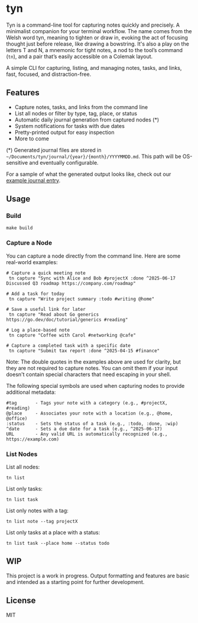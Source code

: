 # tyn

Tyn is a command-line tool for capturing notes quickly and precisely. A minimalist companion for your terminal workflow. The name comes from the Welsh word tyn, meaning to tighten or draw in, evoking the act of focusing thought just before release, like drawing a bowstring. It's also a play on the letters T and N, a mnemonic for tight notes, a nod to the tool’s command (`tn`), and a pair that’s easily accessible on a Colemak layout.

A simple CLI for capturing, listing, and managing notes, tasks, and links, fast, focused, and distraction-free.

## Features
- Capture notes, tasks, and links from the command line
- List all nodes or filter by type, tag, place, or status
- Automatic daily journal generation from captured nodes (*)
- System notifications for tasks with due dates
- Pretty-printed output for easy inspection
- More to come

(*) Generated journal files are stored in `~/Documents/tyn/journal/{year}/{month}/YYYYMMDD.md`. This path will be OS-sensitive and eventually configurable.

For a sample of what the generated output looks like, check out our [example journal entry](docs/examples/20250619.md).

## Usage

### Build

```
make build
```

### Capture a Node

You can capture a node directly from the command line. Here are some real-world examples:

```
# Capture a quick meeting note
 tn capture "Sync with Alice and Bob #projectX :done ^2025-06-17 Discussed Q3 roadmap https://company.com/roadmap"

# Add a task for today
 tn capture "Write project summary :todo #writing @home"

# Save a useful link for later
 tn capture "Read about Go generics https://go.dev/doc/tutorial/generics #reading"

# Log a place-based note
 tn capture "Coffee with Carol #networking @cafe"

# Capture a completed task with a specific date
 tn capture "Submit tax report :done ^2025-04-15 #finance"
```

Note: The double quotes in the examples above are used for clarity, but they are not required to capture notes. You can omit them if your input doesn't contain special characters that need escaping in your shell.

The following special symbols are used when capturing nodes to provide additional metadata:

```
#tag       - Tags your note with a category (e.g., #projectX, #reading)
@place     - Associates your note with a location (e.g., @home, @office)
:status    - Sets the status of a task (e.g., :todo, :done, :wip)
^date      - Sets a due date for a task (e.g., ^2025-06-17)
URL        - Any valid URL is automatically recognized (e.g., https://example.com)
```

### List Nodes

List all nodes:

```
tn list
```

List only tasks:

```
tn list task
```

List only notes with a tag:

```
tn list note --tag projectX
```

List only tasks at a place with a status:

```
tn list task --place home --status todo
```

## WIP
This project is a work in progress. Output formatting and features are basic and intended as a starting point for further development.

## License
MIT

